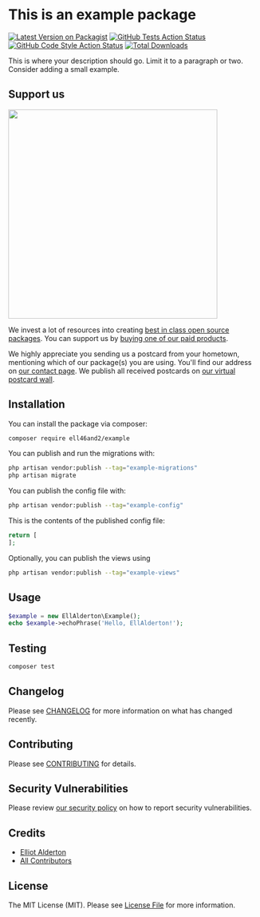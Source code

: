 # This is an example package

[![Latest Version on Packagist](https://img.shields.io/packagist/v/ell46and2/example.svg?style=flat-square)](https://packagist.org/packages/ell46and2/example)
[![GitHub Tests Action Status](https://img.shields.io/github/workflow/status/ell46and2/example/run-tests?label=tests)](https://github.com/ell46and2/example/actions?query=workflow%3Arun-tests+branch%3Amain)
[![GitHub Code Style Action Status](https://img.shields.io/github/workflow/status/ell46and2/example/Fix%20PHP%20code%20style%20issues?label=code%20style)](https://github.com/ell46and2/example/actions?query=workflow%3A"Fix+PHP+code+style+issues"+branch%3Amain)
[![Total Downloads](https://img.shields.io/packagist/dt/ell46and2/example.svg?style=flat-square)](https://packagist.org/packages/ell46and2/example)

This is where your description should go. Limit it to a paragraph or two. Consider adding a small example.

## Support us

[<img src="https://github-ads.s3.eu-central-1.amazonaws.com/Example.jpg?t=1" width="419px" />](https://spatie.be/github-ad-click/Example)

We invest a lot of resources into creating [best in class open source packages](https://spatie.be/open-source). You can support us by [buying one of our paid products](https://spatie.be/open-source/support-us).

We highly appreciate you sending us a postcard from your hometown, mentioning which of our package(s) you are using. You'll find our address on [our contact page](https://spatie.be/about-us). We publish all received postcards on [our virtual postcard wall](https://spatie.be/open-source/postcards).

## Installation

You can install the package via composer:

```bash
composer require ell46and2/example
```

You can publish and run the migrations with:

```bash
php artisan vendor:publish --tag="example-migrations"
php artisan migrate
```

You can publish the config file with:

```bash
php artisan vendor:publish --tag="example-config"
```

This is the contents of the published config file:

```php
return [
];
```

Optionally, you can publish the views using

```bash
php artisan vendor:publish --tag="example-views"
```

## Usage

```php
$example = new EllAlderton\Example();
echo $example->echoPhrase('Hello, EllAlderton!');
```

## Testing

```bash
composer test
```

## Changelog

Please see [CHANGELOG](CHANGELOG.md) for more information on what has changed recently.

## Contributing

Please see [CONTRIBUTING](CONTRIBUTING.md) for details.

## Security Vulnerabilities

Please review [our security policy](../../security/policy) on how to report security vulnerabilities.

## Credits

- [Elliot Alderton](https://github.com/ell46and2)
- [All Contributors](../../contributors)

## License

The MIT License (MIT). Please see [License File](LICENSE.md) for more information.
